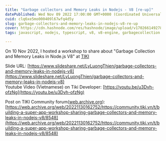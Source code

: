 ```yaml
---
title: "Garbage collectors and Memory Leaks in Nodejs - V8 [re-up]"
datePublished: Wed Nov 09 2022 17:00:00 GMT+0000 (Coordinated Universal Time)
cuid: clq6xe5mo000409l67wfq4d5y
slug: garbage-collectors-and-memory-leaks-in-nodejs-v8-re-up
cover: https://cdn.hashnode.com/res/hashnode/image/upload/v1702661492780/1d46069f-4557-4854-b3bf-536b1bd8f259.png
tags: javascript, nodejs, typescript, v8, v8-engine, garbagecollection

---
```


On 10 Nov 2022, I hosted a workshop to share about "Garbage Collection and Memory Leaks in Node.js V8" at [TIKI](https://www.linkedin.com/company/tiki-vn/)

Slide URL: [https://www.slideshare.net/LyLuongThien/garbage-collectors-and-memory-leaks-in-nodejs-v8](https://www.slideshare.net/LyLuongThien/garbage-collectors-and-memory-leaks-in-nodejs-v8)  
Youtube Video (Vietnamese) on Tiki Developer: [https://youtu.be/u3Dvh-ofzNg](https://youtu.be/u3Dvh-ofzNg)

Post on TIKI Community forum([web.archive.org](https://web.archive.org/web/20221130162752/https://community.tiki.vn/t/building-a-super-app-workshop-sharing-garbage-collectors-and-memory-leaks-in-nodejs-v8/8548)): [https://web.archive.org/web/20221130162752/https://community.tiki.vn/t/building-a-super-app-workshop-sharing-garbage-collectors-and-memory-leaks-in-nodejs-v8/8548](https://web.archive.org/web/20221130162752/https://community.tiki.vn/t/building-a-super-app-workshop-sharing-garbage-collectors-and-memory-leaks-in-nodejs-v8/8548)